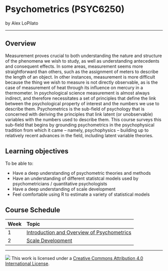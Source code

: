 Psychometrics (PSYC6250)
================

by Alex LoPilato

-----

## Overview

Measurement proves crucial to both understanding the nature and structure of the phenomena we wish to study, as well as understanding antecedents and consequent effects. In some areas, measurement seems more straightforward than others, such as the assignment of meters to describe the length of an object. In other instances, measurement is more difficult because the thing we wish to measure is not directly observable, as is the case of measurement of heat through its influence on mercury in a thermometer. In psychological science measurement is almost always indirect, and therefore necessitates a set of principles that define the link between the psychological property of interest and the numbers we use to describe them. Psychometrics is the sub-field of psychology that is concerned with deriving the principles that link latent (or unobservable) variables with the numbers used to describe them. This course surveys this sub-field that begins by grounding psychometrics in the psychophysical tradition from which it came – namely, psychophysics – building up to relatively recent advances in the field, including latent variable theories.

## Learning objectives

To be able to:
* Have a deep understanding of psychometric theories and methods
* Have an understanding of different statistcal models used by psychometricians / quantitative psychologists
* Have a deep understanding of scale development
* Feel comfortable using R to estimate a variety of statistical models

## Course Schedule

| Week          | Topic         |
| :------------ | :--------------- |
| 1 | [Introduction and Overview of Psychometrics](https://google.com) |
| 2 | [Scale Development](https://google.com)   | 

-----

![](https://i.creativecommons.org/l/by/4.0/88x31.png) This work is
licensed under a [Creative Commons Attribution 4.0 International
License](https://creativecommons.org/licenses/by/4.0/).
